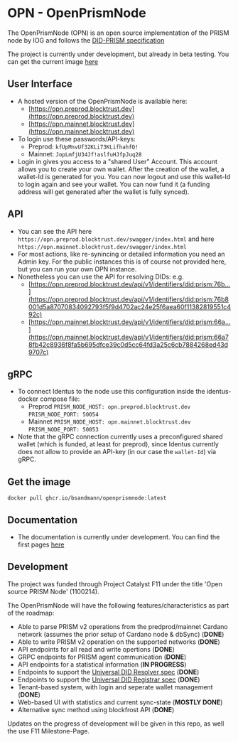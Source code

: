# OPN - OpenPrismNode
The OpenPrismNode (OPN) is an open source implementation of the PRISM node by IOG and follows the [DID-PRISM specification](https://github.com/input-output-hk/prism-did-method-spec/blob/main/w3c-spec/PRISM-method.md)

The project is currently under development, but already in beta testing. You can get the current image [here](https://github.com/users/bsandmann/packages/container/package/openprismnode)
## User Interface
- A hosted version of the OpenPrismNode is available here:
     - [https://opn.preprod.blocktrust.dev](https://opn.preprod.blocktrust.dev)
     - [https://opn.mainnet.blocktrust.dev](https://opn.mainnet.blocktrust.dev)
- To login use these passwords/API-keys:
     - Preprod: `kfUpMnvUf32KLi73KLifhahfQ!`
     - Mainnet: `JopLmfjU34Jf!aslfuHJfpJuq28`
- Login in gives you access to a "shared User" Account. This account allows you to create your own wallet. After the creation of the wallet, a wallet-Id is generated for you. You can now logout and use this wallet-Id to login again and see your wallet. You can now fund it (a funding address will get generated after the wallet is fully synced). 
## API
- You can see the API here `https://opn.preprod.blocktrust.dev/swagger/index.html` and here `https://opn.mainnet.blocktrust.dev/swagger/index.html`
- For most actions, like re-synincing or detailed information you need an Admin key. For the public instances this is of course not provided here, but you can run your own OPN instance.
- Nonetheless you can use the API for resolving DIDs:  e.g.
     - [https://opn.preprod.blocktrust.dev/api/v1/identifiers/did:prism:76b...](https://opn.preprod.blocktrust.dev/api/v1/identifiers/did:prism:76b8001d5a87070834092793f5f9d4702ac24e25f6aea60f11382819551c492c)
     - [https://opn.mainnet.blocktrust.dev/api/v1/identifiers/did:prism:66a...](https://opn.mainnet.blocktrust.dev/api/v1/identifiers/did:prism:66a78fb42c8936f8fa5b695dfce39c0d5cc64fd3a25c6cb7884268ed43d9707c)
## gRPC
- To connect Identus to the node use this configuration inside the identus-docker compose file:     
     - Preprod
      `PRISM_NODE_HOST: opn.preprod.blocktrust.dev`
      `PRISM_NODE_PORT: 50054`
     - Mainnet
      `PRISM_NODE_HOST: opn.mainnet.blocktrust.dev`
      `PRISM_NODE_PORT: 50053`
- Note that the gRPC connection currently uses a preconfigured shared wallet (which is funded, at least for preprod), since Identus currently does not allow to provide an API-key (in our case the `wallet-Id`) via gRPC.

## Get the image
`docker pull ghcr.io/bsandmann/openprismnode:latest`
    
## Documentation 
- The documentation is currently under development. You can find the first pages [here](https://bsandmann.github.io/OpenPrismNode/Guide_blockfrost)

## Development
The project was funded through Project Catalyst F11 under the title 'Open source PRISM Node' (1100214).

The OpenPrismNode will have the following features/characteristics as part of the roadmap:
- Able to parse PRISM v2 operations from the predprod/mainnet Cardano network (assumes the prior setup of Cardano node & dbSync) (**DONE**)
- Able to write PRISM v2 operation on the supported networks (**DONE**)
- API endpoints for all read and write opertions (**DONE**)
- GRPC endpoints for PRISM agent communication (**DONE**)
- API endpoints for a statistical information (**IN PROGRESS**)
- Endpoints to support the [Universal DID Resolver spec](https://w3c-ccg.github.io/did-resolution/) (**DONE**)
- Endpoints to support the [Universal DID Registrar spec](https://identity.foundation/did-registration/) (**DONE**)
- Tenant-based system, with login and seperate wallet management (**DONE**)
- Web-based UI with statistics and current sync-state (**MOSTLY DONE**)
- Alternative sync method using blockfrost API (**DONE**)

Updates on the progress of development will be given in this repo, as well the use F11 Milestone-Page.
  

